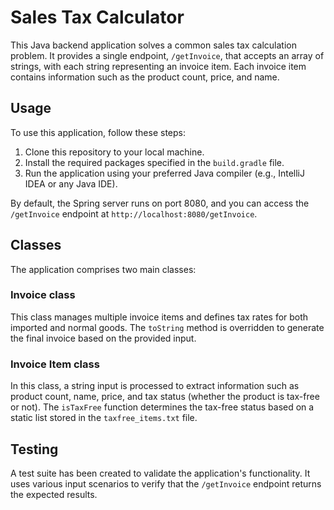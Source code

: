 # Sales Tax Calculator

This Java backend application solves a common sales tax calculation problem. It provides a single endpoint, `/getInvoice`, that accepts an array of strings, with each string representing an invoice item. Each invoice item contains information such as the product count, price, and name.

## Usage

To use this application, follow these steps:

1. Clone this repository to your local machine.
2. Install the required packages specified in the `build.gradle` file.
3. Run the application using your preferred Java compiler (e.g., IntelliJ IDEA or any Java IDE).

By default, the Spring server runs on port 8080, and you can access the `/getInvoice` endpoint at `http://localhost:8080/getInvoice`.

## Classes

The application comprises two main classes:

### Invoice class

This class manages multiple invoice items and defines tax rates for both imported and normal goods. The `toString` method is overridden to generate the final invoice based on the provided input.

### Invoice Item class

In this class, a string input is processed to extract information such as product count, name, price, and tax status (whether the product is tax-free or not). The `isTaxFree` function determines the tax-free status based on a static list stored in the `taxfree_items.txt` file.

## Testing

A test suite has been created to validate the application's functionality. It uses various input scenarios to verify that the `/getInvoice` endpoint returns the expected results.


